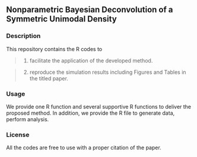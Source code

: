 ## Nonparametric Bayesian Deconvolution of a Symmetric Unimodal Density
### Description
This repository contains the R codes to 
> 1. facilitate the application of the developed method. 

> 2. reproduce the simulation results including Figures and Tables in the titled paper. 
### Usage
We provide one R function and several supportive R functions to deliver the proposed method. In addition, we provide the R file to generate data, perform analysis. 
### License
All the codes are free to use with a proper citation of the paper. 
